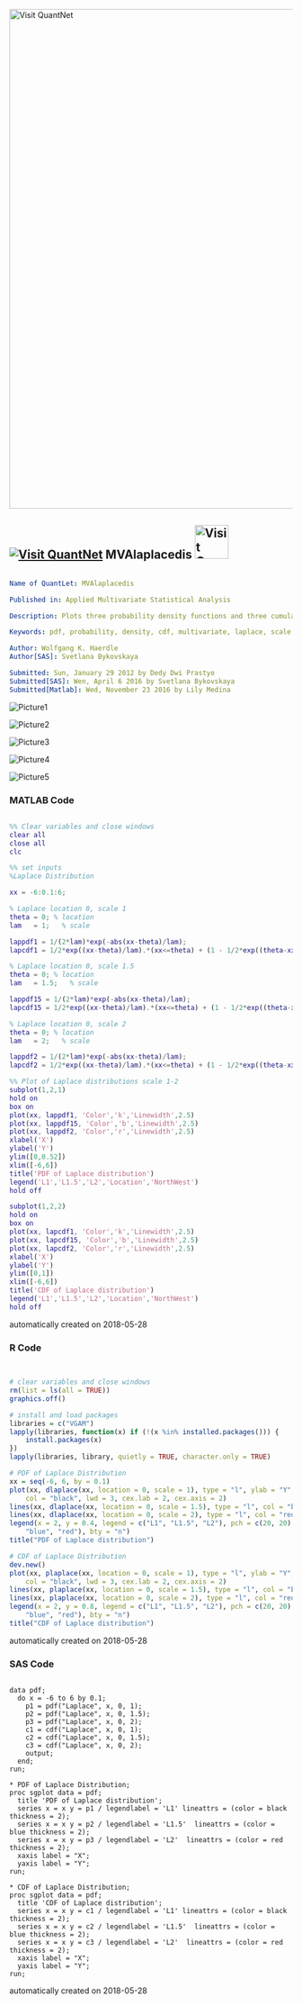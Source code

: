 [<img src="https://github.com/QuantLet/Styleguide-and-FAQ/blob/master/pictures/banner.png" width="888" alt="Visit QuantNet">](http://quantlet.de/)

## [<img src="https://github.com/QuantLet/Styleguide-and-FAQ/blob/master/pictures/qloqo.png" alt="Visit QuantNet">](http://quantlet.de/) **MVAlaplacedis** [<img src="https://github.com/QuantLet/Styleguide-and-FAQ/blob/master/pictures/QN2.png" width="60" alt="Visit QuantNet 2.0">](http://quantlet.de/)

```yaml

Name of QuantLet: MVAlaplacedis

Published in: Applied Multivariate Statistical Analysis

Description: Plots three probability density functions and three cumulative density functions of the Laplace-distribution with different scale (L1 stands for Laplace-distribution with scale 1, etc).

Keywords: pdf, probability, density, cdf, multivariate, laplace, scale, plot, graphical representation, distribution, heavy-tailed, sas

Author: Wolfgang K. Haerdle
Author[SAS]: Svetlana Bykovskaya

Submitted: Sun, January 29 2012 by Dedy Dwi Prastyo
Submitted[SAS]: Wen, April 6 2016 by Svetlana Bykovskaya
Submitted[Matlab]: Wed, November 23 2016 by Lily Medina

```

![Picture1](MVAlaplacedis-1_sas.png)

![Picture2](MVAlaplacedis-2_sas.png)

![Picture3](MVAlaplacedis_1.png)

![Picture4](MVAlaplacedis_2.png)

![Picture5](MVAlaplacedis_matlab.png)

### MATLAB Code
```matlab

%% Clear variables and close windows
clear all
close all
clc

%% set inputs
%Laplace Distribution

xx = -6:0.1:6;

% Laplace location 0, scale 1
theta = 0; % location
lam   = 1;   % scale

lappdf1 = 1/(2*lam)*exp(-abs(xx-theta)/lam);
lapcdf1 = 1/2*exp((xx-theta)/lam).*(xx<=theta) + (1 - 1/2*exp((theta-xx)/lam)).*(xx>theta);

% Laplace location 0, scale 1.5
theta = 0; % location
lam   = 1.5;   % scale

lappdf15 = 1/(2*lam)*exp(-abs(xx-theta)/lam);
lapcdf15 = 1/2*exp((xx-theta)/lam).*(xx<=theta) + (1 - 1/2*exp((theta-xx)/lam)).*(xx>theta);

% Laplace location 0, scale 2
theta = 0; % location
lam   = 2;   % scale

lappdf2 = 1/(2*lam)*exp(-abs(xx-theta)/lam);
lapcdf2 = 1/2*exp((xx-theta)/lam).*(xx<=theta) + (1 - 1/2*exp((theta-xx)/lam)).*(xx>theta);

%% Plot of Laplace distributions scale 1-2
subplot(1,2,1)
hold on
box on
plot(xx, lappdf1, 'Color','k','Linewidth',2.5)
plot(xx, lappdf15, 'Color','b','Linewidth',2.5)
plot(xx, lappdf2, 'Color','r','Linewidth',2.5)
xlabel('X')
ylabel('Y')
ylim([0,0.52])
xlim([-6,6])
title('PDF of Laplace distribution')
legend('L1','L1.5','L2','Location','NorthWest')
hold off

subplot(1,2,2)
hold on
box on
plot(xx, lapcdf1, 'Color','k','Linewidth',2.5)
plot(xx, lapcdf15, 'Color','b','Linewidth',2.5)
plot(xx, lapcdf2, 'Color','r','Linewidth',2.5)
xlabel('X')
ylabel('Y')
ylim([0,1])
xlim([-6,6])
title('CDF of Laplace distribution')
legend('L1','L1.5','L2','Location','NorthWest')
hold off

```

automatically created on 2018-05-28

### R Code
```r


# clear variables and close windows
rm(list = ls(all = TRUE))
graphics.off()

# install and load packages
libraries = c("VGAM")
lapply(libraries, function(x) if (!(x %in% installed.packages())) {
    install.packages(x)
})
lapply(libraries, library, quietly = TRUE, character.only = TRUE)

# PDF of Laplace Distribution
xx = seq(-6, 6, by = 0.1)
plot(xx, dlaplace(xx, location = 0, scale = 1), type = "l", ylab = "Y", xlab = "X", 
    col = "black", lwd = 3, cex.lab = 2, cex.axis = 2)
lines(xx, dlaplace(xx, location = 0, scale = 1.5), type = "l", col = "blue", lwd = 3)
lines(xx, dlaplace(xx, location = 0, scale = 2), type = "l", col = "red", lwd = 3)
legend(x = 2, y = 0.4, legend = c("L1", "L1.5", "L2"), pch = c(20, 20), col = c("black", 
    "blue", "red"), bty = "n")
title("PDF of Laplace distribution")

# CDF of Laplace Distribution
dev.new()
plot(xx, plaplace(xx, location = 0, scale = 1), type = "l", ylab = "Y", xlab = "X", 
    col = "black", lwd = 3, cex.lab = 2, cex.axis = 2)
lines(xx, plaplace(xx, location = 0, scale = 1.5), type = "l", col = "blue", lwd = 3)
lines(xx, plaplace(xx, location = 0, scale = 2), type = "l", col = "red", lwd = 3)
legend(x = 2, y = 0.8, legend = c("L1", "L1.5", "L2"), pch = c(20, 20), col = c("black", 
    "blue", "red"), bty = "n")
title("CDF of Laplace distribution") 

```

automatically created on 2018-05-28

### SAS Code
```sas

data pdf;
  do x = -6 to 6 by 0.1;
    p1 = pdf("Laplace", x, 0, 1);
    p2 = pdf("Laplace", x, 0, 1.5);
    p3 = pdf("Laplace", x, 0, 2);
    c1 = cdf("Laplace", x, 0, 1);
    c2 = cdf("Laplace", x, 0, 1.5);
    c3 = cdf("Laplace", x, 0, 2);
    output;
  end;
run;
 
* PDF of Laplace Distribution;
proc sgplot data = pdf;
  title 'PDF of Laplace distribution';
  series x = x y = p1 / legendlabel = 'L1' lineattrs = (color = black thickness = 2);
  series x = x y = p2 / legendlabel = 'L1.5'  lineattrs = (color = blue thickness = 2);
  series x = x y = p3 / legendlabel = 'L2'  lineattrs = (color = red thickness = 2);
  xaxis label = "X"; 
  yaxis label = "Y";
run;

* CDF of Laplace Distribution;
proc sgplot data = pdf;
  title 'CDF of Laplace distribution';
  series x = x y = c1 / legendlabel = 'L1' lineattrs = (color = black thickness = 2);
  series x = x y = c2 / legendlabel = 'L1.5'  lineattrs = (color = blue thickness = 2);
  series x = x y = c3 / legendlabel = 'L2'  lineattrs = (color = red thickness = 2);
  xaxis label = "X"; 
  yaxis label = "Y";
run;
```

automatically created on 2018-05-28